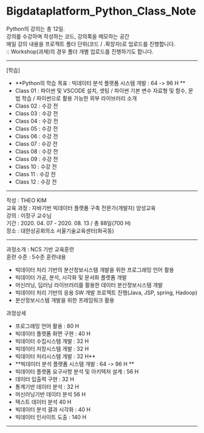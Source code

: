 # Bigdataplatform_Python_Class_Note

Python의 강의는 총 12일.  
강의를 수강하며 작성하는 코드, 강의록을 메모하는 공간  
매일 강의 내용을 프로젝트 폴더 단위(코드 / .확장자)로 업로드를 진행합니다.  
:: Workshop(과제)의 경우 폴더 개별 업로드를 진행하기도 합니다.  

<hr>   

[학습]  
- **Python의 학습 목표 : 빅데이터 분석 플랫폼 시스템 개발 : 64 -> 96 H **  
- Class 01 : 파이썬 및 VSCODE 설치, 셋팅 / 파이썬 기본 변수 자료형 및 함수, 문법 학습 / 파이썬으로 활용 가능한 외부 라이브러리 소개      
- Class 02 : 수강 전   
- Class 03 : 수강 전  
- Class 04 : 수강 전     
- Class 05 : 수강 전    
- Class 06 : 수강 전    
- Class 07 : 수강 전    
- Class 08 : 수강 전    
- Class 09 : 수강 전    
- Class 10 : 수강 전   
- Class 11 : 수강 전    
- Class 12 : 수강 전    

<hr>

작성 : THEO KIM   
교육 과정 : 자바기반 빅데이터 플랫폼 구축 전문가(개발자) 양성교육    
강의 : 이정구 교수님    
기간 : 2020. 04. 07 - 2020. 08. 13 / 총 88일(700 H)     
장소 : 대한상공회의소 서울기술교육센터(화곡동)    

<hr> 

과정소개 : NCS 기반 교육훈련  
훈련 수준 : 5수준 
훈련내용  
* 빅데이터 처리 기반의 분산정보시스템 개발을 위한 프로그래밍 언어 활용
* 빅데이터 가공, 분석, 시각화 및 문서화 플랫폼 개발 
* 머신러닝, 딥러닝 라이브러리를 활용한 데이터 분산정보시스템 개발    
* 빅데이터 처리 기반의 응용 SW 개발 프로젝트 진행(Java, JSP, spring, Hadoop)    
* 분산정보시스템 개발을 위한 프레임워크 활용 

과정상세 
* 프로그래밍 언어 활용 : 80 H 
* 빅데이터 플랫폼 화면 구현 : 40 H  
* 빅데이터 수집시스템 개발 : 32 H 
* 빅데이터 저장시스템 개발 : 32 H   
* 빅데이터 처리시스템 개발 : 32 H** 
* **빅데이터 분석 플랫폼 시스템 개발 : 64 -> 96 H **
* 빅데이터 플랫폼 요구사항 분석 및 아키텍처 설계 : 56 H
* 데이터 입출력 구현 : 32 H 
* 통계기반 데이터 분석 : 32 H 
* 머신러닝기반 데이터 분석 56 H
* 텍스트 데이터 분석 40 H
* 빅데이터 분석 결과 시각화 : 40 H 
* 빅데이터 인사이트 도출 : 140 H 
  

<hr>
